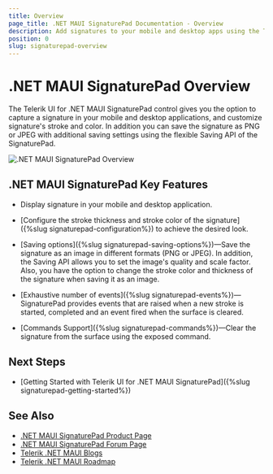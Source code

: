 ```yaml
---
title: Overview
page_title: .NET MAUI SignaturePad Documentation - Overview
description: Add signatures to your mobile and desktop apps using the Telerik SignaturePad for .NET MAUI control.
position: 0
slug: signaturepad-overview
---
```


# .NET MAUI SignaturePad Overview

The Telerik UI for .NET MAUI SignaturePad control gives you the option to capture a signature in your mobile and desktop applications, and customize signature's stroke and color. In addition you can save the signature as PNG or JPEG with additional saving settings using the flexible Saving API of the SignaturePad.  

![.NET MAUI SignaturePad Overview](images/signaturepad-overview.png)

## .NET MAUI SignaturePad Key Features

* Display signature in your mobile and desktop application.

* [Configure the stroke thickness and stroke color of the signature]({%slug signaturepad-configuration%}) to achieve the desired look.
 
* [Saving options]({%slug signaturepad-saving-options%})&mdash;Save the signature as an image in different formats (PNG or JPEG). In addition, the Saving API allows you to set the image's quality and scale factor. Also, you have the option to change the stroke color and thickness of the signature when saving it as an image.

* [Exhaustive number of events]({%slug signaturepad-events%})&mdash;SignaturePad provides events that are raised when a new stroke is started, completed and an event fired when the surface is cleared.  

* [Commands Support]({%slug signaturepad-commands%})&mdash;Clear the signature from the surface using the exposed command. 

## Next Steps

- [Getting Started with Telerik UI for .NET MAUI SignaturePad]({%slug signaturepad-getting-started%})

## See Also

- [.NET MAUI SignaturePad Product Page](https://www.telerik.com/maui-ui/signaturepad)
- [.NET MAUI SignaturePad Forum Page](https://www.telerik.com/forums/maui?tagId=1978)
- [Telerik .NET MAUI Blogs](https://www.telerik.com/blogs/mobile-net-maui)
- [Telerik .NET MAUI Roadmap](https://www.telerik.com/support/whats-new/maui-ui/roadmap)